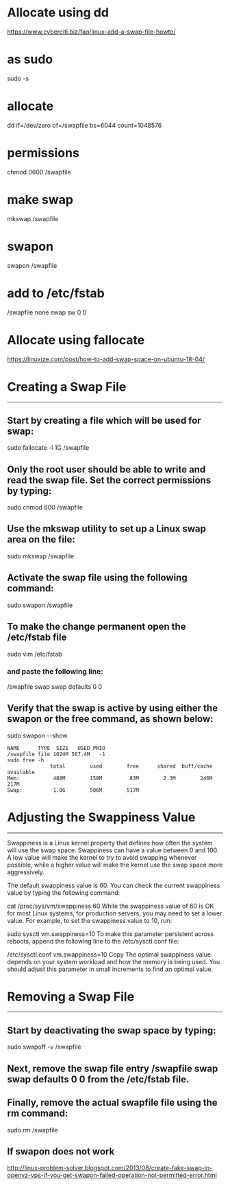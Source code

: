 # Allocate using dd
https://www.cyberciti.biz/faq/linux-add-a-swap-file-howto/

# as sudo
sudo -s

# allocate
dd if=/dev/zero of=/swapfile bs=6044 count=1048576

# permissions
chmod 0600 /swapfile

# make swap
mkswap /swapfile

# swapon
swapon /swapfile

# add to /etc/fstab
/swapfile none swap sw 0 0


# Allocate using fallocate
https://linuxize.com/post/how-to-add-swap-space-on-ubuntu-18-04/

# Creating a Swap File
---
## Start by creating a file which will be used for swap:
sudo fallocate -l 1G /swapfile

## Only the root user should be able to write and read the swap file. Set the correct permissions by typing:
sudo chmod 600 /swapfile

## Use the mkswap utility to set up a Linux swap area on the file:
sudo mkswap /swapfile

## Activate the swap file using the following command:
sudo swapon /swapfile

## To make the change permanent open the /etc/fstab file
sudo vim /etc/fstab

### and paste the following line:
/swapfile swap swap defaults 0 0

## Verify that the swap is active by using either the swapon or the free command, as shown below:
sudo swapon --show

```
NAME      TYPE  SIZE   USED PRIO
/swapfile file 1024M 507.4M   -1
sudo free -h
              total        used        free      shared  buff/cache   available
Mem:           488M        158M         83M        2.3M        246M        217M
Swap:          1.0G        506M        517M
```


# Adjusting the Swappiness Value
---

Swappiness is a Linux kernel property that defines how often the system will use the swap space. Swappiness can have a value between 0 and 100. A low value will make the kernel to try to avoid swapping whenever possible, while a higher value will make the kernel use the swap space more aggressively.

The default swappiness value is 60. You can check the current swappiness value by typing the following command:

cat /proc/sys/vm/swappiness
60
While the swappiness value of 60 is OK for most Linux systems, for production servers, you may need to set a lower value.
For example, to set the swappiness value to 10, run:

sudo sysctl vm.swappiness=10
To make this parameter persistent across reboots, append the following line to the /etc/sysctl.conf file:

/etc/sysctl.conf
vm.swappiness=10
Copy
The optimal swappiness value depends on your system workload and how the memory is being used. You should adjust this parameter in small increments to find an optimal value.


# Removing a Swap File
---

## Start by deactivating the swap space by typing:
sudo swapoff -v /swapfile

## Next, remove the swap file entry /swapfile swap swap defaults 0 0 from the /etc/fstab file.

## Finally, remove the actual swapfile file using the rm command:
sudo rm /swapfile


## If swapon does not work
http://linux-problem-solver.blogspot.com/2013/08/create-fake-swap-in-openvz-vps-if-you-get-swapon-failed-operation-not-permitted-error.html